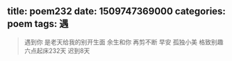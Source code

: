 title: poem232
date: 1509747369000
categories: poem
tags: 遇
---
> 遇到你
是老天给我的别开生面
余生和你
再剪不断
早安
孤独小美
格致别趣
六点起床232天 迟到8天